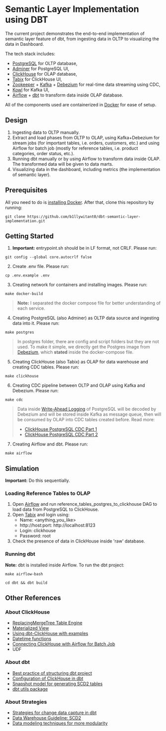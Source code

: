 # Semantic Layer Implementation using DBT

The current project demonstrates the end-to-end implementation of semantic layer feature of dbt, from ingesting data in OLTP to visualizing the data in Dashboard.

The tech stack includes:
- [PostgreSQL](https://www.postgresql.org/) for OLTP database, 
- [Adminer](https://www.adminer.org/) for PostgreSQL UI,
- [ClickHouse](https://clickhouse.com/) for OLAP database,
- [Tabix](https://tabix.io/) for ClickHouse UI,
- [Zookeeper](https://zookeeper.apache.org/) + [Kafka](https://kafka.apache.org/) + [Debezium](https://debezium.io/) for real-time data streaming using CDC,
- [Kowl](https://github.com/theurichde/kowl) for Kafka UI,
- [Airflow](https://airflow.apache.org/) + [dbt](https://www.getdbt.com/) to transform data inside OLAP database.

All of the components used are containerized in [Docker](https://www.docker.com/) for ease of setup.

## Design

1. Ingesting data to OLTP manually.
2. Extract and load phases from OLTP to OLAP, using Kafka+Debezium for stream jobs (for important tables, i.e. orders, customers, etc.) and using Airflow for batch job (mostly for reference tables, i.e. product categories, order status, etc.).
3. Running dbt manually or by using Airflow to transform data inside OLAP. The transformed data will be given to data marts.
4. Visualizing data in the dashboard, including metrics (the implementation of semantic layer).

## Prerequisites

All you need to do is [installing Docker](https://docs.docker.com/engine/install/). After that, clone this repository by running:
```
git clone https://github.com/b1llywitant0/dbt-semantic-layer-implementation.git
```

## Getting Started

1. <strong>Important:</strong> entrypoint.sh should be in LF format, not CRLF. Please run:
```
git config --global core.autocrlf false
```
2. Create .env file. Please run:
```
cp .env.example .env
```
3. Creating network for containers and installing images. Please run:
```
make docker-build
```
> <strong>Note:</strong> I separated the docker compose file for better understanding of each service.
4. Creating PostgreSQL (also Adminer) as OLTP data source and ingesting data into it. Please run:
```
make postgres
```
> In postgres folder, there are config and script folders but they are not used. To make it simple, we directly get the Postgres image from [Debezium](https://github.com/debezium/container-images/tree/main/postgres), which <strong>stated</strong> inside the docker-compose file.
5. Creating ClickHouse (also Tabix) as OLAP for data warehouse and creating CDC tables. Please run:
```
make clickhouse
```
6. Creating CDC pipeline between OLTP and OLAP using Kafka and Debezium. Please run:
```
make cdc
```
> Data inside [Write-Ahead Logging](https://www.postgresql.org/docs/current/wal-intro.html) of PostgreSQL will be decoded by Debezium and will be stored inside Kafka as message queue, then will be consumed by OLAP into CDC tables created before. Read more:
> - [ClickHouse PostgreSQL CDC Part 1](https://clickhouse.com/blog/clickhouse-postgresql-change-data-capture-cdc-part-1)
> - [ClickHouse PostgreSQL CDC Part 2](https://clickhouse.com/blog/clickhouse-postgresql-change-data-capture-cdc-part-2)
7. Creating Airflow and dbt. Please run:
```
make airflow
```

## Simulation

<strong>Important:</strong> Do this sequentially.

### Loading Reference Tables to OLAP

1. Open [Airflow](http://localhost:8081/home) and run reference_tables_postgres_to_clickhouse DAG to load data from PostgreSQL to ClickHouse.
2. Open [Tabix](http://localhost:8082/#!/login) and login using:
    - Name: <anything_you_like>
    - http://host:port: http://localhost:8123
    - Login: clickhouse
    - Password: root
3. Check the presence of data in ClickHouse inside 'raw' database. 

### Running dbt

<strong>Note:</strong> dbt is installed inside Airflow. To run the dbt project:
```
make airflow-bash
```
```
cd dbt && dbt build
```

## Other References

### About ClickHouse

- [ReplacingMergeTree Table Engine](https://clickhouse.com/docs/guides/replacing-merge-tree)
- [Materialized View](https://clickhouse.com/docs/materialized-view)
- [Using dbt-ClickHouse with examples](https://clickhouse.com/docs/integrations/dbt)
- [Datetime functions](https://clickhouse.com/docs/sql-reference/functions/date-time-functions)
- [Connecting ClickHouse with Airflow for Batch Job](https://github.com/bryzgaloff/airflow-clickhouse-plugin)
- UDF

### About dbt

- [Best practice of structuring dbt project](https://docs.getdbt.com/best-practices/how-we-structure/1-guide-overview)
- [Configuration of ClickHouse in dbt](https://docs.getdbt.com/reference/resource-configs/clickhouse-configs)
- [Snapshot model for generating SCD2 tables](https://docs.getdbt.com/docs/build/snapshots)
- [dbt utils package](https://github.com/dbt-labs/dbt-utils)

### About Strategies

- [Strategies for change data capture in dbt](https://docs.getdbt.com/blog/change-data-capture)
- [Data Warehouse Guideline: SCD2](https://appflowy.com/41518cd2-22c3-48b9-bd3e-9ffeac63d8d0/2025-02-21-SC-feb534c3-477a-4d2b-9345-047777925a47)
- [Data modeling techniques for more modularity](https://www.getdbt.com/blog/modular-data-modeling-techniques)
